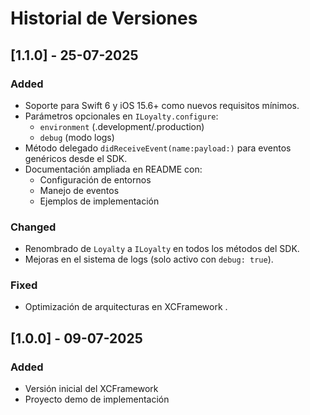 # Historial de Versiones

## [1.1.0] - 25-07-2025
### Added
- Soporte para Swift 6 y iOS 15.6+ como nuevos requisitos mínimos.
- Parámetros opcionales en `ILoyalty.configure`: 
  - `environment` (.development/.production)
  - `debug` (modo logs)
- Método delegado `didReceiveEvent(name:payload:)` para eventos genéricos desde el SDK.
- Documentación ampliada en README con:
  - Configuración de entornos
  - Manejo de eventos
  - Ejemplos de implementación

### Changed
- Renombrado de `Loyalty` a `ILoyalty` en todos los métodos del SDK.
- Mejoras en el sistema de logs (solo activo con `debug: true`).

### Fixed
- Optimización de arquitecturas en XCFramework .

## [1.0.0] - 09-07-2025
### Added
- Versión inicial del XCFramework
- Proyecto demo de implementación